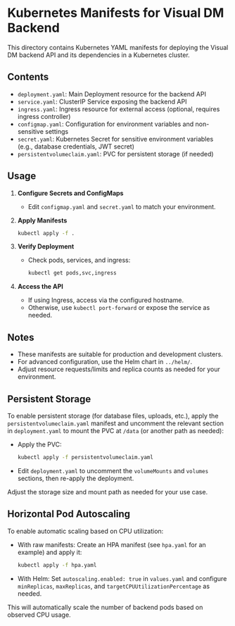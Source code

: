 # Kubernetes Manifests for Visual DM Backend

This directory contains Kubernetes YAML manifests for deploying the Visual DM backend API and its dependencies in a Kubernetes cluster.

## Contents
- `deployment.yaml`: Main Deployment resource for the backend API
- `service.yaml`: ClusterIP Service exposing the backend API
- `ingress.yaml`: Ingress resource for external access (optional, requires ingress controller)
- `configmap.yaml`: Configuration for environment variables and non-sensitive settings
- `secret.yaml`: Kubernetes Secret for sensitive environment variables (e.g., database credentials, JWT secret)
- `persistentvolumeclaim.yaml`: PVC for persistent storage (if needed)

## Usage

1. **Configure Secrets and ConfigMaps**
   - Edit `configmap.yaml` and `secret.yaml` to match your environment.

2. **Apply Manifests**
   ```sh
   kubectl apply -f .
   ```

3. **Verify Deployment**
   - Check pods, services, and ingress:
     ```sh
     kubectl get pods,svc,ingress
     ```

4. **Access the API**
   - If using Ingress, access via the configured hostname.
   - Otherwise, use `kubectl port-forward` or expose the service as needed.

## Notes
- These manifests are suitable for production and development clusters.
- For advanced configuration, use the Helm chart in `../helm/`.
- Adjust resource requests/limits and replica counts as needed for your environment.

## Persistent Storage

To enable persistent storage (for database files, uploads, etc.), apply the `persistentvolumeclaim.yaml` manifest and uncomment the relevant section in `deployment.yaml` to mount the PVC at `/data` (or another path as needed):

- Apply the PVC:
  ```sh
  kubectl apply -f persistentvolumeclaim.yaml
  ```
- Edit `deployment.yaml` to uncomment the `volumeMounts` and `volumes` sections, then re-apply the deployment.

Adjust the storage size and mount path as needed for your use case.

## Horizontal Pod Autoscaling

To enable automatic scaling based on CPU utilization:

- With raw manifests: Create an HPA manifest (see `hpa.yaml` for an example) and apply it:
  ```sh
  kubectl apply -f hpa.yaml
  ```
- With Helm: Set `autoscaling.enabled: true` in `values.yaml` and configure `minReplicas`, `maxReplicas`, and `targetCPUUtilizationPercentage` as needed.

This will automatically scale the number of backend pods based on observed CPU usage. 